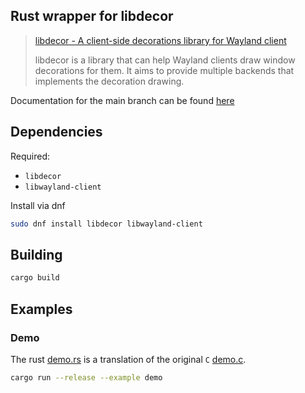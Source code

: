 ## Rust wrapper for libdecor

> [libdecor - A client-side decorations library for Wayland client](https://gitlab.gnome.org/jadahl/libdecor)
>
> libdecor is a library that can help Wayland clients draw window
> decorations for them. It aims to provide multiple backends that implements the
> decoration drawing.

Documentation for the main branch can be found [here](https://cmeissl.github.io/libdecor-rs)

## Dependencies

Required:

- `libdecor`
- `libwayland-client`

Install via dnf

```sh
sudo dnf install libdecor libwayland-client
```

## Building

```sh
cargo build
```

## Examples

### Demo

The rust [demo.rs](libdecor/examples/demo.rs) is a translation of the
original `C` [demo.c](https://gitlab.gnome.org/jadahl/libdecor/-/blob/master/demo/demo.c).

```sh
cargo run --release --example demo
```
